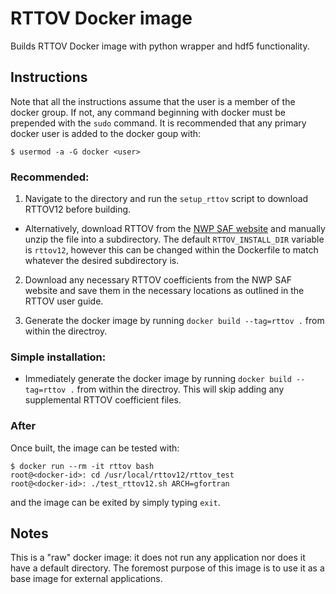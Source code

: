 # RTTOV Docker image

Builds RTTOV Docker image with python wrapper and hdf5 functionality.

## Instructions

Note that all the instructions assume that the user is a member of the docker group.
If not, any command beginning with docker must be prepended with the `sudo` command.
It is recommended that any primary docker user is added to the docker goup with:

```
$ usermod -a -G docker <user>
```

### Recommended:

1. Navigate to the directory and run the `setup_rttov` script to download RTTOV12 before building.

  - Alternatively, download RTTOV from the [NWP SAF website](https://www.nwpsaf.eu/site/software/rttov/) and manually unzip the file into a subdirectory. The default `RTTOV_INSTALL_DIR` variable is `rttov12`, however this can be changed within the Dockerfile to match whatever the desired subdirectory is.

2. Download any necessary RTTOV coefficients from the NWP SAF website and save them in the necessary locations as outlined in the RTTOV user guide.

3. Generate the docker image by running `docker build --tag=rttov .` from within the directroy.

### Simple installation:

- Immediately generate the docker image by running `docker build --tag=rttov .` from within the directroy.
This will skip adding any supplemental RTTOV coefficient files. 

### After

Once built, the image can be tested with:

```
$ docker run --rm -it rttov bash
root@<docker-id>: cd /usr/local/rttov12/rttov_test
root@<docker-id>: ./test_rttov12.sh ARCH=gfortran
```

and the image can be exited by simply typing `exit`.

## Notes

This is a "raw" docker image: it does not run any application nor does it have a default directory.
The foremost purpose of this image is to use it as a base image for external applications.
